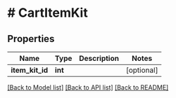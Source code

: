 # # CartItemKit

## Properties

Name | Type | Description | Notes
------------ | ------------- | ------------- | -------------
**item_kit_id** | **int** |  | [optional] 

[[Back to Model list]](../../README.md#documentation-for-models) [[Back to API list]](../../README.md#documentation-for-api-endpoints) [[Back to README]](../../README.md)


